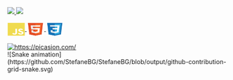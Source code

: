 

 <div style="display:flex; flex-diraction: row">
   <a href="https://github.com/StefaneBG">
   <img height="180em" src="https://github-readme-stats.vercel.app/api?username=StefaneBG&show_icons=true&theme=tokyonight&include_all_commits=true&count_private=true"/>
   <img height="180em" src="https://github-readme-stats.vercel.app/api/top-langs/?username=StefaneBG&layout=compact&langs_count=6&theme=tokyonight"/>

</div>
<div style="display: inline_block"><br>
  <img align="center" alt="Js" height="30" width="40" src="https://raw.githubusercontent.com/devicons/devicon/master/icons/javascript/javascript-plain.svg">
  <img align="center" alt="HTML" height="30" width="40" src="https://raw.githubusercontent.com/devicons/devicon/master/icons/html5/html5-original.svg">
  <img align="center" alt="CSS" height="30" width="40" src="https://raw.githubusercontent.com/devicons/devicon/master/icons/css3/css3-original.svg">

</div>
 
 <br>
 
 
<div align> 
<a href="https://picasion.com/"><img src="https://i.picasion.com/pic92/ed603d3b344677c04cf489150759e985.gif" width="300" height="300" border="0" alt="https://picasion.com/" /></a><br />
  ![Snake animation](https://github.com/StefaneBG/StefaneBG/blob/output/github-contribution-grid-snake.svg)

</div>

